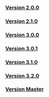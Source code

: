 ### [Version 2.0.0](https://robbrazier.github.io/Laravel_Piwik/api/2.0.1/index.html)

### [Version 2.1.0](https://robbrazier.github.io/Laravel_Piwik/api/2.1.3/index.html)

### [Version 3.0.0](https://robbrazier.github.io/Laravel_Piwik/api/3.0.0/index.html)

### [Version 3.0.1](https://robbrazier.github.io/Laravel_Piwik/api/3.0.1/index.html)

### [Version 3.1.0](https://robbrazier.github.io/Laravel_Piwik/api/3.1.0/index.html)

### [Version 3.2.0](https://robbrazier.github.io/Laravel_Piwik/api/3.2.0/index.html)

### [Version Master](https://robbrazier.github.io/Laravel_Piwik/api/master/index.html)
